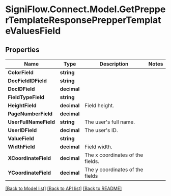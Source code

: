 # SigniFlow.Connect.Model.GetPrepperTemplateResponsePrepperTemplateValuesField

## Properties

Name | Type | Description | Notes
------------ | ------------- | ------------- | -------------
**ColorField** | **string** |  | 
**DocFieldIDField** | **string** |  | 
**DocIDField** | **decimal** |  | 
**FieldTypeField** | **string** |  | 
**HeightField** | **decimal** | Field height. | 
**PageNumberField** | **decimal** |  | 
**UserFullNameField** | **string** | The user&#39;s full name. | 
**UserIDField** | **decimal** | The user&#39;s ID. | 
**ValueField** | **string** |  | 
**WidthField** | **decimal** | Field width. | 
**XCoordinateField** | **decimal** | The x coordinates of the fields. | 
**YCoordinateField** | **decimal** | The y coordinates of the fields | 

[[Back to Model list]](../README.md#documentation-for-models) [[Back to API list]](../README.md#documentation-for-api-endpoints) [[Back to README]](../README.md)


